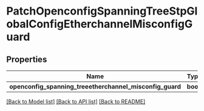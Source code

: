 # PatchOpenconfigSpanningTreeStpGlobalConfigEtherchannelMisconfigGuard

## Properties
Name | Type | Description | Notes
------------ | ------------- | ------------- | -------------
**openconfig_spanning_treeetherchannel_misconfig_guard** | **bool** |  | [optional] 

[[Back to Model list]](../README.md#documentation-for-models) [[Back to API list]](../README.md#documentation-for-api-endpoints) [[Back to README]](../README.md)


